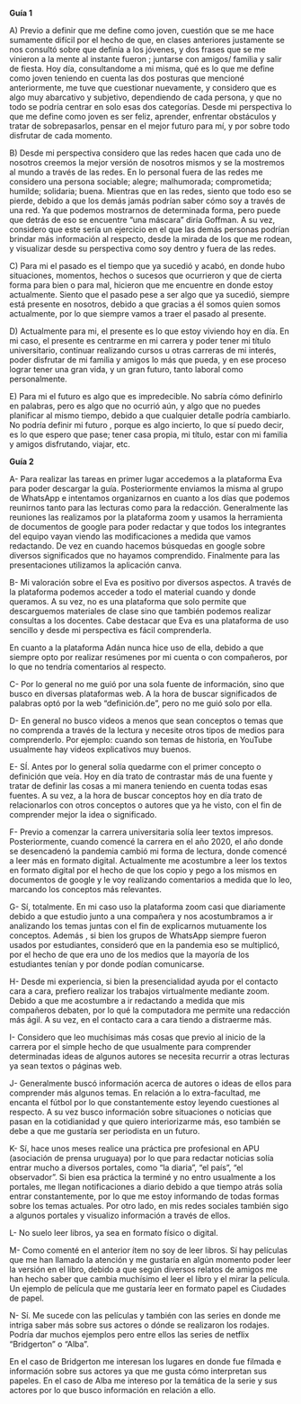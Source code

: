 ﻿**Guía 1**

A) Previo a definir que me define como joven, cuestión que se me hace sumamente difícil por el hecho de que, en clases anteriores justamente se nos consultó sobre que definía a los jóvenes, y dos frases que se me vinieron a la mente al instante fueron ; juntarse con amigos/ familia y salir de fiesta. Hoy día, consultandome a mi misma, qué es lo que me define como joven teniendo en cuenta las dos posturas que mencioné anteriormente, me tuve que cuestionar nuevamente, y considero que es algo muy abarcativo y subjetivo, dependiendo de cada persona, y que no todo se podría centrar en solo esas dos categorías. Desde mi perspectiva lo que me define como joven es ser feliz, aprender, enfrentar obstáculos y tratar de sobrepasarlos, pensar en el mejor futuro para mí, y por sobre todo disfrutar de cada momento. 

B) Desde mi perspectiva considero que las redes hacen que cada uno de nosotros creemos la mejor versión de nosotros mismos y se la mostremos al mundo a través de las redes. En lo personal fuera de las redes me considero una persona sociable; alegre; malhumorada; comprometida; humilde; solidaria; buena. Mientras que en las redes, siento que todo eso se pierde, debido a que los demás jamás podrían saber cómo soy a través de una red. Ya que podemos mostrarnos de determinada forma, pero puede que detrás de eso se encuentre “una máscara” diría Goffman. A su vez, considero que este sería un ejercicio en el que las demás personas podrían brindar más información al respecto, desde la mirada de los que me rodean, y visualizar desde su perspectiva como soy dentro y fuera de las redes. 

C) Para mi el pasado es el tiempo que ya sucedió y acabó, en donde hubo situaciones, momentos, hechos o sucesos que ocurrieron y que de cierta forma para bien o para mal, hicieron que me encuentre en donde estoy actualmente. Siento que el pasado pese a ser algo que ya sucedió, siempre está presente en nosotros, debido a que gracias a él somos quien somos actualmente, por lo que siempre vamos a traer el pasado al presente. 

D) Actualmente para mi, el presente es lo que estoy viviendo hoy en día. En mi caso, el presente es centrarme en mi carrera y poder tener mi título universitario, continuar realizando cursos u otras carreras de mi interés, poder disfrutar de mi familia y amigos lo más que pueda, y en ese proceso lograr tener una gran vida, y un gran futuro, tanto laboral como personalmente. 

E) Para mi el futuro es algo que es impredecible. No sabría cómo definirlo en palabras, pero es algo que no ocurrió aún, y algo que no puedes planificar al mismo tiempo, debido a que cualquier detalle podría cambiarlo. No podría definir mi futuro , porque es algo incierto, lo que sí puedo decir, es lo que espero que pase; tener casa propia, mi título, estar con mi familia y amigos disfrutando, viajar, etc. 

**Guía 2**

A- Para realizar las tareas en primer lugar accedemos a la plataforma Eva para poder descargar la guía. Posteriormente enviamos la misma al grupo de WhatsApp e intentamos organizarnos en cuanto a los días que podemos reunirnos tanto para las lecturas como para la redacción. Generalmente las reuniones las realizamos por la plataforma zoom y usamos la herramienta de documentos de google para poder redactar y que todos los integrantes del equipo vayan viendo las modificaciones a medida que vamos redactando. De vez en cuando hacemos búsquedas en google sobre diversos significados que no hayamos comprendido. Finalmente para las presentaciones utilizamos la aplicación canva. 

B- Mi valoración sobre el Eva es positivo por diversos aspectos. A través de la plataforma podemos acceder a todo el material cuando y donde queramos. A su vez, no es una plataforma que solo permite que descarguemos materiales de clase sino que también podemos realizar consultas a los docentes. Cabe destacar que Eva es una plataforma de uso sencillo y desde mi perspectiva es fácil comprenderla. 

En cuanto a la plataforma Adán nunca hice uso de ella, debido a que siempre opto por realizar resúmenes por mi cuenta o con compañeros, por lo que no tendría comentarios al respecto. 

C- Por lo general no me guió por una sola fuente de información, sino que busco en diversas plataformas web. A la hora de buscar significados de palabras optó por la web “definición.de”, pero no me guió solo por ella. 

D- En general no busco videos a menos que sean conceptos o temas que no comprenda a través de la lectura y necesite otros tipos de medios para comprenderlo. Por ejemplo: cuando son temas de historia, en YouTube usualmente hay videos explicativos muy buenos. 

E- SÍ. Antes por lo general solía quedarme con el primer concepto o definición que veía. Hoy en día trato de contrastar más de una fuente y tratar de definir las cosas a mi manera teniendo en cuenta todas esas fuentes. A su vez, a la hora de buscar conceptos hoy en día trato de relacionarlos con otros conceptos o autores que ya he visto, con el fin de comprender mejor la idea o significado. 

F- Previo a comenzar la carrera universitaria solía leer textos impresos. Posteriormente, cuando comencé la carrera en el año 2020, el año donde se desencadenó la pandemia cambió mi forma de lectura, donde comencé a leer más en formato digital. Actualmente me acostumbre a leer los textos en formato digital por el hecho de que los copio y pego a los mismos en documentos de google y le voy realizando comentarios a medida que lo leo, marcando los conceptos más relevantes. 

G- Sí, totalmente. En mi caso uso la plataforma zoom casi que diariamente debido a que estudio junto a una compañera y nos acostumbramos a ir analizando los temas juntas con el fin de explicarnos mutuamente los conceptos. Además , si bien los grupos de WhatsApp siempre fueron usados por estudiantes, consideró que en la pandemia eso se multiplicó, por el hecho de que era uno de los medios que la mayoría de los estudiantes tenían y por donde podían comunicarse.

H- Desde mi experiencia, si bien la presencialidad ayuda por el contacto cara a cara, prefiero realizar los trabajos virtualmente mediante zoom. Debido a que me acostumbre a ir redactando a medida que mis compañeros debaten, por lo qué la computadora me permite una redacción más ágil. A su vez, en el contacto cara a cara tiendo a distraerme más. 

I- Considero que leo muchísimas más cosas que previo al inicio de la carrera por el simple hecho de que usualmente para comprender determinadas ideas de algunos autores se necesita recurrir a otras lecturas ya sean textos o páginas web. 

J- Generalmente buscó información acerca de autores o ideas de ellos para comprender más algunos temas. En relación a lo extra-facultad, me encanta el fútbol por lo que constantemente estoy leyendo cuestiones al respecto. A su vez busco información sobre situaciones o noticias que pasan en la cotidianidad y que quiero interiorizarme más, eso también se debe a que me gustaría ser periodista en un futuro. 

K- Sí, hace unos meses realice una práctica pre profesional en APU (asociación de prensa uruguaya) por lo que para redactar noticias solía entrar mucho a diversos portales, como “la diaria”, “el país”, “el observador”. Si bien esa práctica la terminé y no entro usualmente a los portales, me llegan notificaciones a diario debido a que tiempo atrás solía entrar constantemente, por lo que me estoy informando de todas formas sobre los temas actuales. Por otro lado, en mis redes sociales también sigo a algunos portales y visualizo información a través de ellos. 

L- No suelo leer libros, ya sea en formato físico o digital. 

M- Como comenté en el anterior ítem no soy de leer libros. Sí hay películas que me han llamado la atención y me gustaría en algún momento poder leer la versión en el libro, debido a que según diversos relatos de amigos me han hecho saber que cambia muchísimo el leer el libro y el mirar la película. Un ejemplo de película que me gustaría leer en formato papel es Ciudades de papel. 

N- Sí. Me sucede con las películas y también con las series en donde me intriga saber más sobre sus actores o dónde se realizaron los rodajes. Podría dar muchos ejemplos pero entre ellos las series de netflix “Bridgerton” o “Alba”. 

En el caso de Bridgerton me interesan los lugares en donde fue filmada e información sobre sus actores ya que me gusta cómo interpretan sus papeles. En el caso de Alba me intereso por la temática de la serie y sus actores por lo que busco información en relación a ello. 

